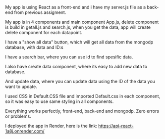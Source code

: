 My app is using React as a front-end and i have my server.js file as a back-end from previous assigment.

My app is in 4 components and main component App.js, delete component is build in getall.js and search.js, when you get the data, app will
create delete component for each datapoint.

I have a "show all data" button, which will get all data from the mongodp database, with data and ID:s

I have a search bar, where you can use id to find spesific data.

I also have create data component, where its easy to add new data to database. 

And update data, where you can update data using the ID of the data you want to update.


I used CSS in Default.CSS file and imported Default.css in each component, so it was easy to use same styling in all components.

Everything works perfectly, front-end, back-end and mongodp. Zero errors or problems.

I deployed the app in Render, here is the link: https://api-react-1a8j.onrender.com/ 

